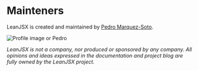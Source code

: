 # Mainteners

LeanJSX is created and maintained by [Pedro Marquez-Soto](https://github.com/pfernandom).

![Profile image or Pedro](/img/mainteners/pedro-small.webp)

*LeanJSX is not a company, nor produced or sponsored by any company. All opinions and ideas expressed in the documentation and project blog are fully owned by the LeanJSX project.*